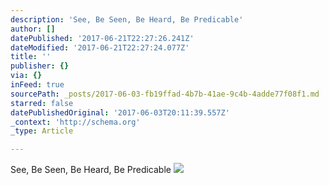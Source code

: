 ```yaml
---
description: 'See, Be Seen, Be Heard, Be Predicable'
author: []
datePublished: '2017-06-21T22:27:26.241Z'
dateModified: '2017-06-21T22:27:24.077Z'
title: ''
publisher: {}
via: {}
inFeed: true
sourcePath: _posts/2017-06-03-fb19ffad-4b7b-41ae-9c4b-4adde77f08f1.md
starred: false
datePublishedOriginal: '2017-06-03T20:11:39.557Z'
_context: 'http://schema.org'
_type: Article

---
```

See, Be Seen, Be Heard, Be Predicable
![](https://the-grid-user-content.s3-us-west-2.amazonaws.com/944ba620-b2c3-4076-9171-92c7fb26c223.jpg)